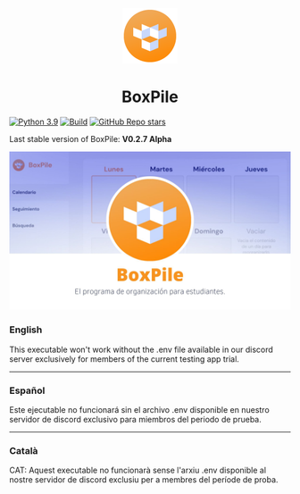 <p align="center">
  <img src="https://raw.githubusercontent.com/ErtonDev/TR-ES_JG/main/resources/logoTR_orange.png" width="100"/>
  <h1 align="center">BoxPile</h1>
</p>

[![Python 3.9](https://img.shields.io/badge/python-3.9-yellow.svg)](https://www.python.org/)
[![Build](https://img.shields.io/badge/Supported_OS-Windows-orange.svg)]()
[![GitHub Repo stars](https://img.shields.io/github/stars/ErtonDev/stable-BoxPile?style=social)](https://github.com/ErtonDev/stable-BoxPile)

Last stable version of BoxPile: **V0.2.7 Alpha**

<p align="center">
  <img src="https://raw.githubusercontent.com/ErtonDev/TR-ES_JG/main/resources/BoxPile.jpg"/>
</p>

### English
This executable won't work without the .env file available in our discord server exclusively for members of the current testing app trial.

---

### Español
Este ejecutable no funcionará sin el archivo .env disponible en nuestro servidor de discord exclusivo para miembros del periodo de prueba.

---

### Català
CAT: Aquest executable no funcionarà sense l'arxiu .env disponible al nostre servidor de discord exclusiu per a membres del període de proba.
